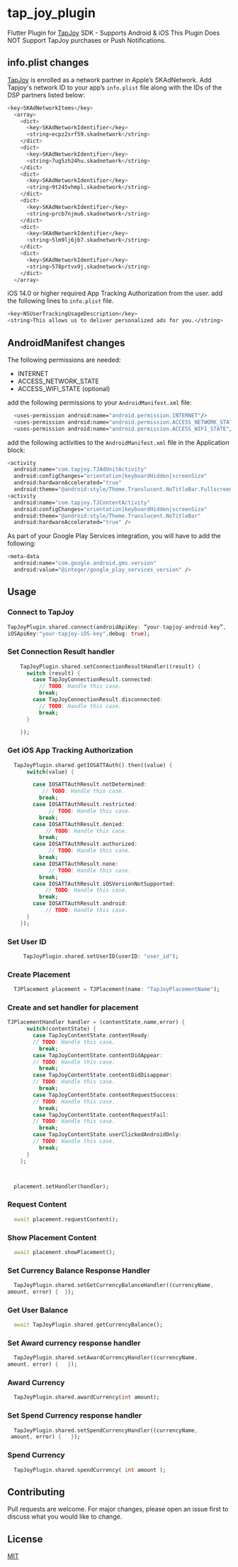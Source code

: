 # tap_joy_plugin

Flutter Plugin for [TapJoy](https://www.tapjoy.com/) SDK - Supports Android & iOS
This Plugin Does NOT Support TapJoy purchases or Push Notifications.

## info.plist changes
[TapJoy](https://www.tapjoy.com/) is enrolled as a network partner in Apple’s SKAdNetwork. Add Tapjoy's network ID to your app’s ```info.plist``` file along with the IDs of the DSP partners listed below:

```bash
<key>SKAdNetworkItems</key>
  <array>
    <dict>
      <key>SKAdNetworkIdentifier</key>
      <string>ecpz2srf59.skadnetwork</string>
    </dict>
    <dict>
      <key>SKAdNetworkIdentifier</key>
      <string>7ug5zh24hu.skadnetwork</string>
    </dict>
    <dict>
      <key>SKAdNetworkIdentifier</key>
      <string>9t245vhmpl.skadnetwork</string>
    </dict>
    <dict>
      <key>SKAdNetworkIdentifier</key>
      <string>prcb7njmu6.skadnetwork</string>
    </dict>
    <dict>
      <key>SKAdNetworkIdentifier</key>
      <string>5lm9lj6jb7.skadnetwork</string>
    </dict>
    <dict>
      <key>SKAdNetworkIdentifier</key>
      <string>578prtvx9j.skadnetwork</string>
    </dict>
  </array>
```
iOS 14.0 or higher required App Tracking Authorization from the user.
add the following lines to ```info.plist``` file.
```bash
<key>NSUserTrackingUsageDescription</key>
<string>This allows us to deliver personalized ads for you.</string>
```
## AndroidManifest changes

The following permissions are needed:

- INTERNET
- ACCESS_NETWORK_STATE
- ACCESS_WIFI_STATE (optional)

add the following permissions to your ```AndroidManifest.xml``` file: 
```bash
  <uses-permission android:name="android.permission.INTERNET"/>
  <uses-permission android:name="android.permission.ACCESS_NETWORK_STATE"/>
  <uses-permission android:name="android.permission.ACCESS_WIFI_STATE"/>
```
add the following activities to the ```AndroidManifest.xml``` file in the Application block:
```bash
<activity
  android:name="com.tapjoy.TJAdUnitActivity"
  android:configChanges="orientation|keyboardHidden|screenSize"
  android:hardwareAccelerated="true"
  android:theme="@android:style/Theme.Translucent.NoTitleBar.Fullscreen" />
<activity
  android:name="com.tapjoy.TJContentActivity"
  android:configChanges="orientation|keyboardHidden|screenSize"
  android:theme="@android:style/Theme.Translucent.NoTitleBar"
  android:hardwareAccelerated="true" />
```
As part of your Google Play Services integration, you will have to add the following:
```bash
<meta-data
  android:name="com.google.android.gms.version"
  android:value="@integer/google_play_services_version" />
```
## Usage

### Connect to TapJoy

```dart
TapJoyPlugin.shared.connect(androidApiKey: “your-tapjoy-android-key”,
iOSApiKey:"your-tapjoy-iOS-key",debug: true);
```
### Set Connection Result handler

```dart
    TapJoyPlugin.shared.setConnectionResultHandler((result) {
      switch (result) {
        case TapJoyConnectionResult.connected:
          // TODO: Handle this case.
          break;
        case TapJoyConnectionResult.disconnected:
          // TODO: Handle this case.
          break;
      }

    });
```

### Get iOS App Tracking Authorization

```dart
  TapJoyPlugin.shared.getIOSATTAuth().then((value) {
      switch(value) {

        case IOSATTAuthResult.notDetermined:
           // TODO: Handle this case.
          break;
        case IOSATTAuthResult.restricted:
             // TODO: Handle this case.
          break;
        case IOSATTAuthResult.denied:
            // TODO: Handle this case.
          break;
        case IOSATTAuthResult.authorized:
             // TODO: Handle this case.
          break;
        case IOSATTAuthResult.none:
             // TODO: Handle this case.
          break;
        case IOSATTAuthResult.iOSVersionNotSupported:
            // TODO: Handle this case.
          break;
        case IOSATTAuthResult.android:
            // TODO: Handle this case.
      }
    });
```

### Set User ID

```dart
     TapJoyPlugin.shared.setUserID(userID: "user_id");

```
### Create Placement

```dart
  TJPlacement placement = TJPlacement(name: "TapJoyPlacementName");

```
### Create and set handler for placement

```dart
TJPlacementHandler handler = (contentState,name,error) {
      switch(contentState) {
        case TapJoyContentState.contentReady:
        // TODO: Handle this case.
          break;
        case TapJoyContentState.contentDidAppear:
        // TODO: Handle this case.
          break;
        case TapJoyContentState.contentDidDisappear:
        // TODO: Handle this case.
          break;
        case TapJoyContentState.contentRequestSuccess:
        // TODO: Handle this case.
          break;
        case TapJoyContentState.contentRequestFail:
        // TODO: Handle this case.
          break;
        case TapJoyContentState.userClickedAndroidOnly:
        // TODO: Handle this case.
          break;
      }
    };



  placement.setHandler(handler);
```
### Request Content

```dart
  await placement.requestContent();
```

### Show Placement Content

```dart
  await placement.showPlacement();
```

### Set Currency Balance Response Handler

```dart
  TapJoyPlugin.shared.setGetCurrencyBalanceHandler((currencyName, 
amount, error) {  });

```
### Get User Balance

```dart
  await TapJoyPlugin.shared.getCurrencyBalance();
```
### Set Award currency response handler

```dart
  TapJoyPlugin.shared.setAwardCurrencyHandler((currencyName, 
amount, error) {   });
```

### Award Currency 

```dart
  TapJoyPlugin.shared.awardCurrency(int amount);
```
### Set Spend Currency response handler 

```dart
  TapJoyPlugin.shared.setSpendCurrencyHandler((currencyName,
 amount, error) {   });
```
### Spend Currency 

```dart
  TapJoyPlugin.shared.spendCurrency( int amount );
```


## Contributing
Pull requests are welcome. For major changes, please open an issue first to discuss what you would like to change.

## License
[MIT](https://github.com/mabdelatief/tap_joy_plugin/blob/master/LICENSE)